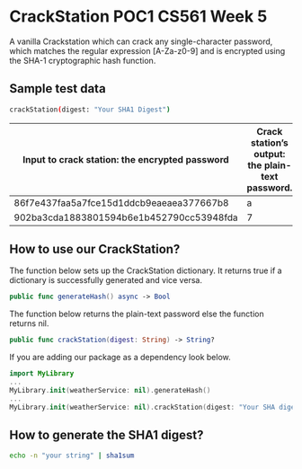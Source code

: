 # CrackStation POC1 CS561 Week 5

A vanilla Crackstation which can crack any single-character password, which matches the regular expression [A-Za-z0-9] and is encrypted using the SHA-1 cryptographic hash function. 

## Sample test data

```bash
crackStation(digest: "Your SHA1 Digest")
```

| Input to crack station: the encrypted password | Crack station’s output: the plain-text password. |
| ---------------------------------------------- | ------------------------------------------------ |
| 86f7e437faa5a7fce15d1ddcb9eaeaea377667b8       | a       											|
| 902ba3cda1883801594b6e1b452790cc53948fda       | 7       											|

## How to use our CrackStation?
The function below sets up the CrackStation dictionary. It returns true if a dictionary is successfully generated and vice versa.
```swift
public func generateHash() async -> Bool
```

The function below returns the plain-text password else the function returns nil.
```swift
public func crackStation(digest: String) -> String?
```

If you are adding our package as a dependency look below.
```swift
import MyLibrary
...
MyLibrary.init(weatherService: nil).generateHash()
...
MyLibrary.init(weatherService: nil).crackStation(digest: "Your SHA digest")
```

## How to generate the SHA1 digest?

```bash
echo -n "your string" | sha1sum
```